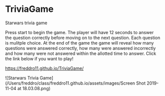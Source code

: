 # TriviaGame
Starwars trivia game 

Press start to begin the game. 
The player will have 12 seconds to answer the question correctly before moving on to the next question.
Each question is mulitple choice. 
At the end of the game the game will reveal how many questions were answered correctly, how many were answered incorrectly and how many were not answered within the allotted time to answer. 
Click the link below if you want to play!

https://freddro11.github.io/TriviaGame/

![Starwars Trivia Game](/Users/freddro/class/freddro11.github.io/assets/images/Screen Shot 2019-11-04 at 18.03.08.png)

